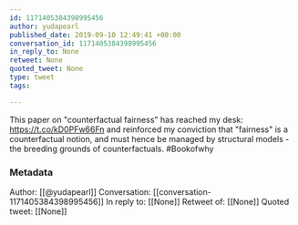 ```yaml
---
id: 1171405384398995456
author: yudapearl
published_date: 2019-09-10 12:49:41 +00:00
conversation_id: 1171405384398995456
in_reply_to: None
retweet: None
quoted_tweet: None
type: tweet
tags:

---
```


This paper on "counterfactual fairness" has reached my desk: https://t.co/kD0PFw66Fn and reinforced my conviction that "fairness" is a counterfactual notion, and must hence be managed by structural models - the breeding grounds of counterfactuals. #Bookofwhy

### Metadata

Author: [[@yudapearl]]
Conversation: [[conversation-1171405384398995456]]
In reply to: [[None]]
Retweet of: [[None]]
Quoted tweet: [[None]]
